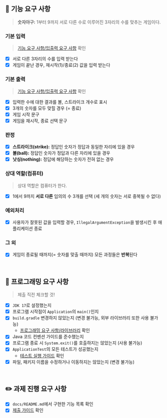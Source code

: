 ## 🚀 기능 요구 사항

> **숫자야구:** 1부터 9까지 서로 다른 수로 이루어진 3자리의 수를 맞추는 게임이다. <br>

### 기본 입력

> [기능 요구 사항/입출력 요구 사항](https://github.com/jungeun5-choi/java-baseball-6/edit/main/README.md#%EC%9E%85%EC%B6%9C%EB%A0%A5-%EC%9A%94%EA%B5%AC-%EC%82%AC%ED%95%AD)
> 확인

- [x] 서로 다른 3자리의 수를 입력 받는다
- [x] 게임이 끝난 경우, 재시작(1)/종료(2) 값을 입력 받는다

### 기본 출력

> [기능 요구 사항/입출력 요구 사항](https://github.com/jungeun5-choi/java-baseball-6/edit/main/README.md#%EC%9E%85%EC%B6%9C%EB%A0%A5-%EC%9A%94%EA%B5%AC-%EC%82%AC%ED%95%AD)
> 확인

- [x] 입력한 수에 대한 결과를 볼, 스트라이크 개수로 표시
- [x] 3개의 숫자를 모두 맞힐 경우 (= 종료)
- [x] 게임 시작 문구
- [x] 게임을 재시작, 종료 선택 문구

### 판정

- [x] **스트라이크(strike):** 정답인 숫자가 정답과 동일한 자리에 있을 경우
- [x] **볼(ball):** 정답인 숫자가 정답과 다른 자리에 있을 경우
- [x] **낫싱(nothing):** 정답에 해당하는 숫자가 전혀 없는 경우

### 상대 역할(컴퓨터)

> 상대 역할은 컴퓨터가 한다.

- [x] 1에서 9까지 **서로 다른** 임의의 수 3개를 선택 (세 개의 숫자는 서로 중복될 수 없다)

### 예외처리

- [x] 사용자가 잘못된 값을 입력할 경우, `IllegalArgumentException`을 발생시킨 후 애플리케이션 종료

### 그 외

- [x] 게임이 종료될 때까지(= 숫자를 맞출 때까지) 모든 과정들은 **반복**된다

<br>

## 🎯 프로그래밍 요구 사항

> 제출 직전 체크할 것!

- [x] `JDK 17`로 설정했는지
- [x] 프로그램 시작점이 `Application`의 `main()`인지
- [x] `build.gradle` 변경하지 않았는지 (변경 불가능, 외부 라이브러리 또한 사용 불가능)
    - [프로그래밍 요구 사항/라이브러리](https://github.com/jungeun5-choi/java-baseball-6/edit/main/README.md#%EB%9D%BC%EC%9D%B4%EB%B8%8C%EB%9F%AC%EB%A6%AC)
      확인
- [x] Java 코드 컨벤션 가이드를 준수했는지
- [x] 프로그램 종료 시 `System.exit()`를 호출하지는 않았는지 (사용 불가능)
- [x] `ApplicationTest`의 모든 테스트가 성공했는지
    - [테스트 실행 가이드](https://github.com/jungeun5-choi/java-baseball-6/edit/main/README.md#%ED%85%8C%EC%8A%A4%ED%8A%B8-%EC%8B%A4%ED%96%89-%EA%B0%80%EC%9D%B4%EB%93%9C)
      확인
- [x] 파일, 패키지 이름을 수정하거나 이동하지는 않았는지 (변경 불가능)

<br>

## ✏️ 과제 진행 요구 사항

- [x] `docs/README.md`에서 구현한 기능 목록 확인
- [x] [제출 가이드](https://github.com/woowacourse/woowacourse-docs/tree/main/precourse#%EC%A0%9C%EC%B6%9C-%EA%B0%80%EC%9D%B4%EB%93%9C)
  확인
